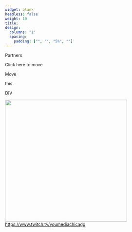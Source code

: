 ```yaml
---
widget: blank
headless: false
weight: 10
title: 
design:
  columns: "1"
  spacing:
    padding: ["", "", "5%", ""]
---
```


Partners

<!-- Draggable DIV -->
<div id="mydiv">
  <!-- Include a header DIV with the same name as the draggable DIV, followed by "header" -->
  <div id="mydivheader">Click here to move</div>
  <p>Move</p>
  <p>this</p>
  <p>DIV</p>
</div>

<img src="/img/logos/youmedia.jpg" width=400></img>
https://www.twitch.tv/youmediachicago

